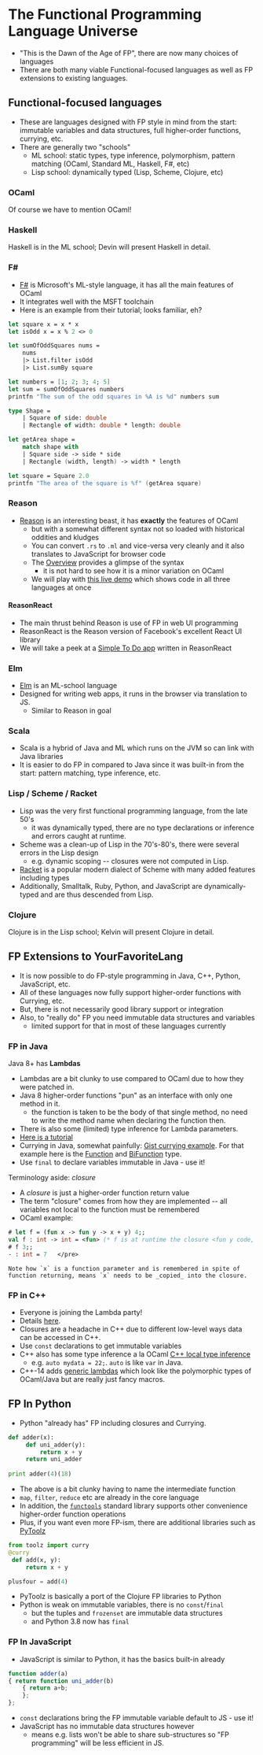 The Functional Programming Language Universe
============================================

* "This is the Dawn of the Age of FP", there are now many choices of languages
* There are both many viable Functional-focused languages as well as FP extensions to existing languages.

## Functional-focused languages

* These are languages designed with FP style in mind from the start: immutable variables and data structures, full higher-order functions, currying, etc.
* There are generally two "schools"
    - ML school: static types, type inference, polymorphism, pattern matching (OCaml, Standard ML, Haskell, F#, etc)
    - Lisp school: dynamically typed (Lisp, Scheme, Clojure, etc)

### OCaml

Of course we have to mention OCaml!

### Haskell

Haskell is in the ML school; Devin will present Haskell in detail.

### F#

* [F#](https://fsharp.org) is Microsoft's ML-style language, it has all the main features of OCaml
* It integrates well with the MSFT toolchain
* Here is an example from their tutorial; looks familiar, eh?

```fsharp
let square x = x * x
let isOdd x = x % 2 <> 0

let sumOfOddSquares nums =
    nums
    |> List.filter isOdd
    |> List.sumBy square

let numbers = [1; 2; 3; 4; 5]
let sum = sumOfOddSquares numbers
printfn "The sum of the odd squares in %A is %d" numbers sum

type Shape =
    | Square of side: double
    | Rectangle of width: double * length: double

let getArea shape =
    match shape with
    | Square side -> side * side
    | Rectangle (width, length) -> width * length

let square = Square 2.0
printfn "The area of the square is %f" (getArea square)
```

### Reason

* [Reason](https://reasonml.github.io) is an interesting beast, it has **exactly** the features of OCaml
  - but with a somewhat different syntax not so loaded with historical oddities and kludges
  - You can convert `.rs` to `.ml` and vice-versa very cleanly and it also translates to JavaScript for browser code
  - The [Overview](https://reasonml.github.io/docs/en/overview) provides a glimpse of the syntax
    - it is not hard to see how it is a minor variation on OCaml
  - We will play with [this live demo](https://reasonml.github.io/en/try) which shows code in all three languages at once

#### ReasonReact

* The main thrust behind Reason is use of FP in web UI programming
* ReasonReact is the Reason version of Facebook's excellent React UI library
* We will take a peek at a [Simple To Do app](https://github.com/reasonml-old/reason-react-example/tree/master/src/todomvc) written in ReasonReact

### Elm

* [Elm](https://elm-lang.org) is an ML-school language 
* Designed for writing web apps, it runs in the browser via translation to JS.
   - Similar to Reason in goal

### Scala

* Scala is a hybrid of Java and ML which runs on the JVM so can link with Java libraries
* It is easier to do FP in compared to Java since it was built-in from the start: pattern matching, type inference, etc.

### Lisp / Scheme / Racket

* Lisp was the very first functional programming language, from the late 50's
  - it was dynamically typed, there are no type declarations or inference and errors caught at runtime.
* Scheme was a clean-up of Lisp in the 70's-80's, there were several errors in the Lisp design
  - e.g. dynamic scoping -- closures were not computed in Lisp.
* [Racket](https://racket-lang.org) is a popular modern dialect of Scheme with many added features including types
* Additionally, Smalltalk, Ruby, Python, and JavaScript are dynamically-typed and are thus descended from Lisp.

### Clojure

Clojure is in the Lisp school; Kelvin will present Clojure in detail.


## FP Extensions to YourFavoriteLang

* It is now possible to do FP-style programming in Java, C++, Python, JavaScript, etc.
* All of these languages now fully support higher-order functions with Currying, etc.
* But, there is not necessarily good library support or integration
* Also, to "really do" FP you need immutable data structures and variables
  - limited support for that in most of these languages currently

### FP in Java

Java 8+ has **Lambdas**

*   Lambdas are a bit clunky to use compared to OCaml due to how they were patched in.
*   Java 8 higher-order functions  "pun" as an interface with only one method in it.  
    - the function is taken to be the body of that single method, no need to write the method name when declaring the function then.
*   There is also some (limited) type inference for Lambda parameters.
*   [Here is a tutorial](http://docs.oracle.com/javase/tutorial/java/javaOO/lambdaexpressions.html)
*   Currying in Java, somewhat painfully: [Gist currying example](https://gist.github.com/timyates/7674005). For that example here is the [Function](https://docs.oracle.com/en/java/javase/14/docs/api/java.base/java/util/function/Function.html) and [BiFunction](https://docs.oracle.com/en/java/javase/14/docs/api/java.base/java/util/function/BiFunction.html) type.
* Use `final` to declare variables immutable in Java - use it!

Terminology aside: _closure_

*   A _closure_ is just a higher-order function return value
*   The term "closure" comes from how they are implemented -- all variables not local to the function must be remembered
*   OCaml example:

```ocaml
# let f = (fun x -> fun y -> x + y) 4;;
val f : int -> int = <fun> (* f is at runtime the closure <fun y code, {x |-> 4}> *)
# f 3;;
- : int = 7   </pre>
```

    Note how `x` is a function parameter and is remembered in spite of function returning, means `x` needs to be _copied_ into the closure.

### FP in C++

* Everyone is joining the Lambda party!
* Details [here](http://en.wikipedia.org/wiki/Anonymous_function#C.2B.2B_.28since_C.2B.2B11.29). 
* Closures are a headache in C++ due to different low-level ways data can be accessed in C++.
* Use `const` declarations to get immutable variables
* C++ also has some type inference a la OCaml  [C++ local type inference ](https://en.wikipedia.org/wiki/C%2B%2B11#Type_inference)
    - e.g. `auto mydata = 22;`. `auto` is like `var` in Java.
*   C++-14 adds [generic lambdas](http://en.wikipedia.org/wiki/C++14#Generic_lambdas) which look like the polymorphic types of OCaml/Java but are really just fancy macros.

## FP In Python

* Python "already has" FP including closures and Currying.

```python
def adder(x):
     def uni_adder(y):
         return x + y
     return uni_adder
 
print adder(4)(18)
```
* The above is a bit clunky having to name the intermediate function
* `map`, `filter`, `reduce` etc are already in the core language
* In addition, the [`functools`](https://docs.python.org/3/library/functools.html) standard library supports other convenience higher-order function operations
* Plus, if you want even more FP-ism, there are additional libraries such as [PyToolz](https://toolz.readthedocs.io/en/latest/index.html)

```python
from toolz import curry
@curry
 def add(x, y):
     return x + y

plusfour = add(4)     
```

* PyToolz is basically a port of the Clojure FP libraries to Python
* Python is weak on immutable variables, there is no `const`/`final`
    - but the tuples and `frozenset` are immutable data structures
    - and Python 3.8 now has `final`


### FP In JavaScript

* JavaScript is similar to Python, it has the basics built-in already

```javascript
function adder(a) 
{ return function uni_adder(b) 
    { return a+b;
    };
};
```

* `const` declarations bring the FP immutable variable default to JS - use it!
* JavaScript has no immutable data structures however
  - means e.g. lists won't be able to share sub-structures so "FP programming" will be less efficient in JS.
